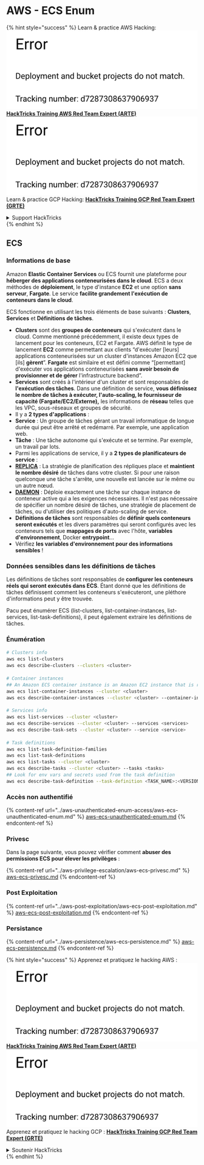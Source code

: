 # AWS - ECS Enum

{% hint style="success" %}
Learn & practice AWS Hacking:<img src="../../../.gitbook/assets/image (1) (1).png" alt="" data-size="line">[**HackTricks Training AWS Red Team Expert (ARTE)**](https://training.hacktricks.xyz/courses/arte)<img src="../../../.gitbook/assets/image (1) (1).png" alt="" data-size="line">\
Learn & practice GCP Hacking: <img src="../../../.gitbook/assets/image (2).png" alt="" data-size="line">[**HackTricks Training GCP Red Team Expert (GRTE)**<img src="../../../.gitbook/assets/image (2).png" alt="" data-size="line">](https://training.hacktricks.xyz/courses/grte)

<details>

<summary>Support HackTricks</summary>

* Check the [**subscription plans**](https://github.com/sponsors/carlospolop)!
* **Join the** 💬 [**Discord group**](https://discord.gg/hRep4RUj7f) or the [**telegram group**](https://t.me/peass) or **follow** us on **Twitter** 🐦 [**@hacktricks\_live**](https://twitter.com/hacktricks\_live)**.**
* **Share hacking tricks by submitting PRs to the** [**HackTricks**](https://github.com/carlospolop/hacktricks) and [**HackTricks Cloud**](https://github.com/carlospolop/hacktricks-cloud) github repos.

</details>
{% endhint %}

## ECS

### Informations de base

Amazon **Elastic Container Services** ou ECS fournit une plateforme pour **héberger des applications conteneurisées dans le cloud**. ECS a deux méthodes de **déploiement**, le type d'instance **EC2** et une option **sans serveur**, **Fargate**. Le service **facilite grandement l'exécution de conteneurs dans le cloud**.

ECS fonctionne en utilisant les trois éléments de base suivants : **Clusters**, **Services** et **Définitions de tâches**.

* **Clusters** sont des **groupes de conteneurs** qui s'exécutent dans le cloud. Comme mentionné précédemment, il existe deux types de lancement pour les conteneurs, EC2 et Fargate. AWS définit le type de lancement **EC2** comme permettant aux clients “d'exécuter \[leurs] applications conteneurisées sur un cluster d'instances Amazon EC2 que \[ils] **gèrent**”. **Fargate** est similaire et est défini comme “\[permettant] d'exécuter vos applications conteneurisées **sans avoir besoin de provisionner et de gérer** l'infrastructure backend”.
* **Services** sont créés à l'intérieur d'un cluster et sont responsables de **l'exécution des tâches**. Dans une définition de service, **vous définissez le nombre de tâches à exécuter, l'auto-scaling, le fournisseur de capacité (Fargate/EC2/Externe),** les informations de **réseau** telles que les VPC, sous-réseaux et groupes de sécurité.
* Il y a **2 types d'applications** :
* **Service** : Un groupe de tâches gérant un travail informatique de longue durée qui peut être arrêté et redémarré. Par exemple, une application web.
* **Tâche** : Une tâche autonome qui s'exécute et se termine. Par exemple, un travail par lots.
* Parmi les applications de service, il y a **2 types de planificateurs de service** :
* [**REPLICA**](https://docs.aws.amazon.com/AmazonECS/latest/developerguide/ecs\_services.html) : La stratégie de planification des répliques place et **maintient le nombre désiré** de tâches dans votre cluster. Si pour une raison quelconque une tâche s'arrête, une nouvelle est lancée sur le même ou un autre nœud.
* [**DAEMON**](https://docs.aws.amazon.com/AmazonECS/latest/developerguide/ecs\_services.html) : Déploie exactement une tâche sur chaque instance de conteneur active qui a les exigences nécessaires. Il n'est pas nécessaire de spécifier un nombre désiré de tâches, une stratégie de placement de tâches, ou d'utiliser des politiques d'auto-scaling de service.
* **Définitions de tâches** sont responsables de **définir quels conteneurs seront exécutés** et les divers paramètres qui seront configurés avec les conteneurs tels que **mappages de ports** avec l'hôte, **variables d'environnement**, Docker **entrypoint**...
* Vérifiez **les variables d'environnement pour des informations sensibles** !

### Données sensibles dans les définitions de tâches

Les définitions de tâches sont responsables de **configurer les conteneurs réels qui seront exécutés dans ECS**. Étant donné que les définitions de tâches définissent comment les conteneurs s'exécuteront, une pléthore d'informations peut y être trouvée.

Pacu peut énumérer ECS (list-clusters, list-container-instances, list-services, list-task-definitions), il peut également extraire les définitions de tâches.

### Énumération
```bash
# Clusters info
aws ecs list-clusters
aws ecs describe-clusters --clusters <cluster>

# Container instances
## An Amazon ECS container instance is an Amazon EC2 instance that is running the Amazon ECS container agent and has been registered into an Amazon ECS cluster.
aws ecs list-container-instances --cluster <cluster>
aws ecs describe-container-instances --cluster <cluster> --container-instances <container_instance_arn>

# Services info
aws ecs list-services --cluster <cluster>
aws ecs describe-services --cluster <cluster> --services <services>
aws ecs describe-task-sets --cluster <cluster> --service <service>

# Task definitions
aws ecs list-task-definition-families
aws ecs list-task-definitions
aws ecs list-tasks --cluster <cluster>
aws ecs describe-tasks --cluster <cluster> --tasks <tasks>
## Look for env vars and secrets used from the task definition
aws ecs describe-task-definition --task-definition <TASK_NAME>:<VERSION>
```
### Accès non authentifié

{% content-ref url="../aws-unauthenticated-enum-access/aws-ecs-unauthenticated-enum.md" %}
[aws-ecs-unauthenticated-enum.md](../aws-unauthenticated-enum-access/aws-ecs-unauthenticated-enum.md)
{% endcontent-ref %}

### Privesc

Dans la page suivante, vous pouvez vérifier comment **abuser des permissions ECS pour élever les privilèges** :

{% content-ref url="../aws-privilege-escalation/aws-ecs-privesc.md" %}
[aws-ecs-privesc.md](../aws-privilege-escalation/aws-ecs-privesc.md)
{% endcontent-ref %}

### Post Exploitation

{% content-ref url="../aws-post-exploitation/aws-ecs-post-exploitation.md" %}
[aws-ecs-post-exploitation.md](../aws-post-exploitation/aws-ecs-post-exploitation.md)
{% endcontent-ref %}

### Persistance

{% content-ref url="../aws-persistence/aws-ecs-persistence.md" %}
[aws-ecs-persistence.md](../aws-persistence/aws-ecs-persistence.md)
{% endcontent-ref %}

{% hint style="success" %}
Apprenez et pratiquez le hacking AWS :<img src="../../../.gitbook/assets/image (1) (1).png" alt="" data-size="line">[**HackTricks Training AWS Red Team Expert (ARTE)**](https://training.hacktricks.xyz/courses/arte)<img src="../../../.gitbook/assets/image (1) (1).png" alt="" data-size="line">\
Apprenez et pratiquez le hacking GCP : <img src="../../../.gitbook/assets/image (2).png" alt="" data-size="line">[**HackTricks Training GCP Red Team Expert (GRTE)**<img src="../../../.gitbook/assets/image (2).png" alt="" data-size="line">](https://training.hacktricks.xyz/courses/grte)

<details>

<summary>Soutenir HackTricks</summary>

* Consultez les [**plans d'abonnement**](https://github.com/sponsors/carlospolop) !
* **Rejoignez le** 💬 [**groupe Discord**](https://discord.gg/hRep4RUj7f) ou le [**groupe telegram**](https://t.me/peass) ou **suivez-nous sur** **Twitter** 🐦 [**@hacktricks\_live**](https://twitter.com/hacktricks\_live)**.**
* **Partagez des astuces de hacking en soumettant des PRs aux** [**HackTricks**](https://github.com/carlospolop/hacktricks) et [**HackTricks Cloud**](https://github.com/carlospolop/hacktricks-cloud) dépôts github.

</details>
{% endhint %}

